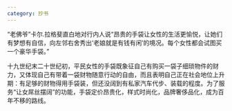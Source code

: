 ```yaml
---
category: 抄书
---
```


“老佛爷”卡尔.拉格斐直白地对行内人说“昂贵的手袋让女性的生活更愉悦，让她们有梦想有自信，向左邻右舍秀出‘老娘就是有钱有闲’的境况。每个女性都会试图买一个豪华手袋。”

十九世纪末二十世纪初，平民女性的手袋既象征自己有购买一袋子细琐物件的财力，又体现自己有带着一袋财物随意行动的自由，而且表明自己正在社会地位上升期：有足够的财物得用手袋装，但还没阔到有私家汽车代步、装载的程度。为了服务“让女屌丝摆阔”的功能，手袋定价昂贵化，样式时尚化，品牌奢侈品化，成为百年不移的路线。
